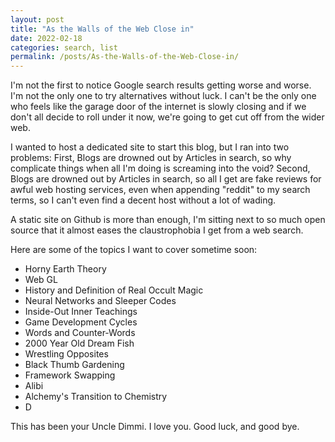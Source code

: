 ```yaml
---
layout: post
title: "As the Walls of the Web Close in"
date: 2022-02-18
categories: search, list
permalink: /posts/As-the-Walls-of-the-Web-Close-in/
---
```

I'm not the first to notice Google search results getting worse and worse. I'm not the only one to try alternatives without luck. I can't be the only one who feels like the garage door of the internet is slowly closing and if we don't all decide to roll under it now, we're going to get cut off from the wider web.

I wanted to host a dedicated site to start this blog, but I ran into two problems:
First, Blogs are drowned out by Articles in search, so why complicate things when all I'm doing is screaming into the void?
Second, Blogs are drowned out by Articles in search, so all I get are fake reviews for awful web hosting services, even when appending "reddit" to my search terms, so I can't even find a decent host without a lot of wading.

A static site on Github is more than enough, I'm sitting next to so much open source that it almost eases the claustrophobia I get from a web search.

Here are some of the topics I want to cover sometime soon:
- Horny Earth Theory
- Web GL
- History and Definition of Real Occult Magic
- Neural Networks and Sleeper Codes
- Inside-Out Inner Teachings
- Game Development Cycles
- Words and Counter-Words
- 2000 Year Old Dream Fish
- Wrestling Opposites
- Black Thumb Gardening
- Framework Swapping
- Alibi
- Alchemy's Transition to Chemistry
- D

This has been your Uncle Dimmi. 
I love you.
Good luck, and good bye.
